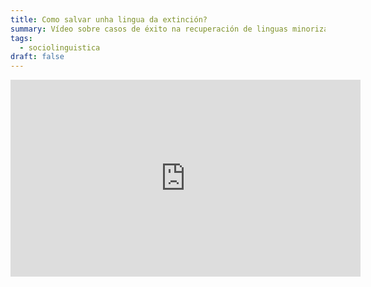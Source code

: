 ```yaml
---
title: Como salvar unha lingua da extinción?
summary: Vídeo sobre casos de éxito na recuperación de linguas minorizadas
tags:
  - sociolinguistica
draft: false
---
```

<iframe width="560" height="315" src="https://www.youtube.com/embed/PXB3-yVGHcI" title="YouTube video player" frameborder="0" allow="accelerometer; autoplay; clipboard-write; encrypted-media; gyroscope; picture-in-picture" allowfullscreen></iframe>